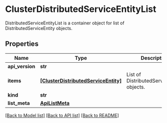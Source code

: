 # ClusterDistributedServiceEntityList

DistributedServiceEntityList is a container object for list of DistributedServiceEntity objects.
## Properties
Name | Type | Description | Notes
------------ | ------------- | ------------- | -------------
**api_version** | **str** |  | [optional] 
**items** | [**[ClusterDistributedServiceEntity]**](ClusterDistributedServiceEntity.md) | List of DistributedServiceEntity objects. | [optional] 
**kind** | **str** |  | [optional] 
**list_meta** | [**ApiListMeta**](ApiListMeta.md) |  | [optional] 

[[Back to Model list]](../README.md#documentation-for-models) [[Back to API list]](../README.md#documentation-for-api-endpoints) [[Back to README]](../README.md)


